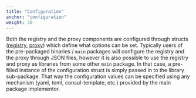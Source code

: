 ```yaml
---
title: "Configuration"
anchor: "configuration"
weight: 30
---
```


Both the registry and the proxy components are configured through structs
([registry](https://github.com/modprox/modprox-registry/blob/master/registry/config/config.go),
[proxy](https://github.com/modprox/modprox-proxy/blob/master/proxy/config/config.go))
which define what options can be set. Typically users of the pre-packaged binaries / `main` packages
will configure the registry and the proxy through JSON files, however it is also possible to use
the registry and proxy as libraries from some other `main` package. In that case, a pre-filled
instance of the configuration struct is simply passed in to the library sub-package. That way the
configuration values can be specified using any mechanism (yaml, toml, consul-template, etc.)
provided by the main package implementor.

